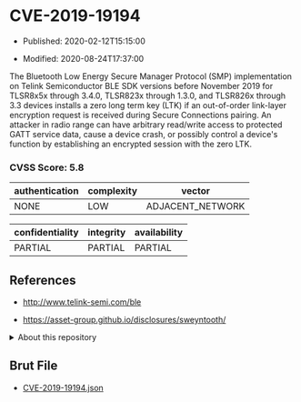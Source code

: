 # CVE-2019-19194

- Published: 2020-02-12T15:15:00

- Modified: 2020-08-24T17:37:00

The Bluetooth Low Energy Secure Manager Protocol (SMP) implementation on Telink Semiconductor BLE SDK versions before November 2019 for TLSR8x5x through 3.4.0, TLSR823x through 1.3.0, and TLSR826x through 3.3 devices installs a zero long term key (LTK) if an out-of-order link-layer encryption request is received during Secure Connections pairing. An attacker in radio range can have arbitrary read/write access to protected GATT service data, cause a device crash, or possibly control a device's function by establishing an encrypted session with the zero LTK.

### CVSS Score: **5.8**

| authentication | complexity | vector |
| --- | --- | --- |
| NONE | LOW | ADJACENT_NETWORK |

| confidentiality | integrity | availability |
| --- | --- | --- |
| PARTIAL | PARTIAL | PARTIAL |

## References

* http://www.telink-semi.com/ble

* https://asset-group.github.io/disclosures/sweyntooth/

<details>
<summary>About this repository</summary> 

  This repository is part of the project [Live Hack CVE](https://github.com/Live-Hack-CVE). Main website can be found [www.live-hack.org](https://www.live-hack.org) 
  
  Made by [Sn0wAlice](https://github.com/Sn0wAlice) for the people that care about security and need to have a feed of the latest CVEs. Hope you enjoy it, don't forget to star the repo and follow me on [Twitter](https://twitter.com/Sn0wAlice) and [Github](https://github.com/Sn0wAlice). And that is my [personnal website](https://www.alice-snow.me/)

  - [Home Page](https://github.com/Live-Hack-CVE)
  - [Framework](https://github.com/Live-Hack-CVE/cve-framework)
  - [CVE database](https://github.com/Live-Hack-CVE/full_database)
  - [Changelog](https://github.com/Live-Hack-CVE/Changelog)
</details>

## Brut File

* [CVE-2019-19194.json](https://raw.githubusercontent.com/Live-Hack-CVE/full_database/main/cves/2019/CVE-2019-19194.json)

